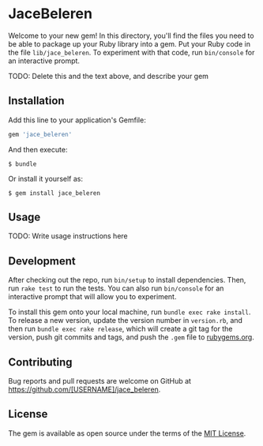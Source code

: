# JaceBeleren

Welcome to your new gem! In this directory, you'll find the files you need to be able to package up your Ruby library into a gem. Put your Ruby code in the file `lib/jace_beleren`. To experiment with that code, run `bin/console` for an interactive prompt.

TODO: Delete this and the text above, and describe your gem

## Installation

Add this line to your application's Gemfile:

```ruby
gem 'jace_beleren'
```

And then execute:

    $ bundle

Or install it yourself as:

    $ gem install jace_beleren

## Usage

TODO: Write usage instructions here

## Development

After checking out the repo, run `bin/setup` to install dependencies. Then, run `rake test` to run the tests. You can also run `bin/console` for an interactive prompt that will allow you to experiment.

To install this gem onto your local machine, run `bundle exec rake install`. To release a new version, update the version number in `version.rb`, and then run `bundle exec rake release`, which will create a git tag for the version, push git commits and tags, and push the `.gem` file to [rubygems.org](https://rubygems.org).

## Contributing

Bug reports and pull requests are welcome on GitHub at https://github.com/[USERNAME]/jace_beleren.


## License

The gem is available as open source under the terms of the [MIT License](http://opensource.org/licenses/MIT).

